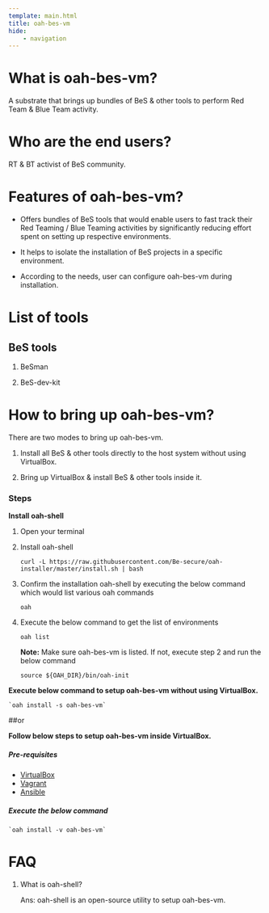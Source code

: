 ```yaml
---
template: main.html
title: oah-bes-vm
hide: 
    - navigation
---
```


# What is oah-bes-vm? 
A substrate that brings up bundles of BeS & other tools to perform Red Team & Blue Team activity.

# Who are the end users?

RT & BT activist of BeS community.

# Features of oah-bes-vm?

 * Offers bundles of BeS tools that would enable users to fast track their Red Teaming / Blue Teaming activities by significantly reducing effort spent on setting up respective environments.  

 * It helps to isolate the installation of BeS projects in a specific environment. 

 * According to the needs, user can configure oah-bes-vm during installation. 

# List of tools

## BeS tools

 1. BeSman

 2. BeS-dev-kit


# How to bring up oah-bes-vm?

There are two modes to bring up oah-bes-vm. 

 1. Install all BeS & other tools directly to the host system without using VirtualBox.
 
 2. Bring up VirtualBox & install BeS & other tools inside it.

### Steps

 **Install oah-shell**

1. Open your terminal

2. Install oah-shell

    `curl -L https://raw.githubusercontent.com/Be-secure/oah-installer/master/install.sh | bash`

3. Confirm the installation oah-shell by executing the below command which would list various oah commands

    `oah`

4. Execute the below command to get the list of environments

    `oah list`

    **Note:** Make sure oah-bes-vm is listed. If not, execute step 2 and run the below command

    `source ${OAH_DIR}/bin/oah-init`


 **Execute below command to setup oah-bes-vm without using VirtualBox.**
  
    `oah install -s oah-bes-vm`

##or

**Follow below steps to setup oah-bes-vm inside VirtualBox.**

##### Pre-requisites

* [VirtualBox](https://www.virtualbox.org/wiki/Downloads)
* [Vagrant](https://www.vagrantup.com/)
* [Ansible](https://docs.ansible.com/ansible/latest/installation_guide/intro_installation.html)

##### Execute the below command

    `oah install -v oah-bes-vm`


# FAQ

1. What is oah-shell?

    Ans: oah-shell is an open-source utility to setup oah-bes-vm.